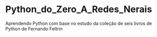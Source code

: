 # Python_do_Zero_A_Redes_Nerais
 Aprendendo Python com base no estudo da coleção de seis livros de Python de Fernando Feltrin
